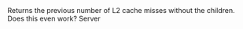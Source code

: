 <function name="GetPrevL2CacheMissLessChildren" parent="VProfNode" type="classfunc">
	<description>
		Returns the previous number of L2 cache misses without the children.<br>
		Does this even work?
	</description>
	<realm>Server</realm>
	<rets>
		<ret name="misses" type="number"></ret>
	</rets>
</function>